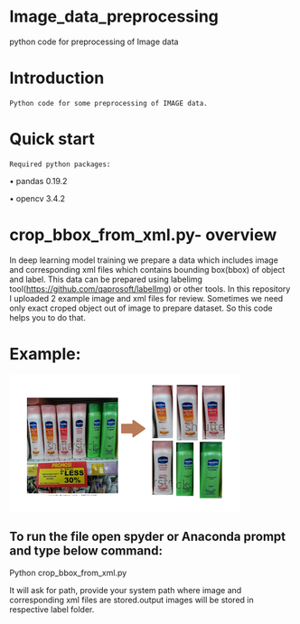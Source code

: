 # Image_data_preprocessing
python code for preprocessing of Image data

# Introduction
 	Python code for some preprocessing of IMAGE data.
# Quick start
 	Required python packages:
•	pandas  0.19.2

•	opencv 3.4.2
# crop_bbox_from_xml.py- overview
In deep learning model training we prepare a data which includes image and corresponding xml files which contains bounding box(bbox) of object and label. This data can be prepared using labelimg tool(https://github.com/qaprosoft/labelImg) or other tools. In this repository I uploaded 2 example image and xml files for review. Sometimes we need only exact croped object out of image to prepare dataset. So this code helps you to do that.
# Example:
![alt text]( https://github.com/soumyadoddagoudar/Image_data_preprocessing/blob/master/data/refernce_explanimage.png)


## 	To run the file open spyder or Anaconda prompt and type below command:
Python crop_bbox_from_xml.py

It will ask for path, provide your system path where image and corresponding xml files are stored.output images will be stored in respective label folder.

